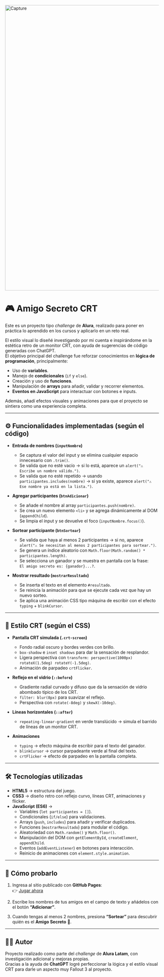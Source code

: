 <img width="1920" height="932" alt="Capture" src="https://github.com/user-attachments/assets/78cf6d0d-2561-4375-829e-e2d4dbabd590" />

# 🎮 Amigo Secreto CRT

Este es un proyecto tipo *challenge* de **Alura**, realizado para poner en práctica lo aprendido en los cursos y aplicarlo en un reto real.  

El estilo visual lo diseñé investigando por mi cuenta e inspirándome en la estética retro de un monitor CRT, con ayuda de sugerencias de código generadas con ChatGPT.  
El objetivo principal del challenge fue reforzar conocimientos en **lógica de programación**, principalmente:  

- Uso de **variables**.  
- Manejo de **condicionales** (`if` y `else`).  
- Creación y uso de **funciones**.  
- Manipulación de **arrays** para añadir, validar y recorrer elementos.  
- **Eventos en JavaScript** para interactuar con botones e inputs.  

Además, añadí efectos visuales y animaciones para que el proyecto se sintiera como una experiencia completa.  

---

## ⚙️ Funcionalidades implementadas (según el código)

- **Entrada de nombres (`inputNombre`)**  
  - Se captura el valor del input y se elimina cualquier espacio innecesario con `.trim()`.  
  - Se valida que no esté vacío → si lo está, aparece un `alert("⚠️ Escribe un nombre válido.")`.  
  - Se valida que no esté repetido → usando `participantes.includes(nombre)` → si ya existe, aparece `alert("⚠️ Ese nombre ya está en la lista.")`.  

- **Agregar participantes (`btnAdicionar`)**  
  - Se añade el nombre al array `participantes.push(nombre)`.  
  - Se crea un nuevo elemento `<li>` y se agrega dinámicamente al DOM (`appendChild`).  
  - Se limpia el input y se devuelve el foco (`inputNombre.focus()`).  

- **Sortear participante (`btnSortear`)**  
  - Se valida que haya al menos 2 participantes → si no, aparece `alert("⚠️ Se necesitan al menos 2 participantes para sortear.")`.  
  - Se genera un índice aleatorio con `Math.floor(Math.random() * participantes.length)`.  
  - Se selecciona un ganador y se muestra en pantalla con la frase:  
    `El amigo secreto es: {ganador}...?`.  

- **Mostrar resultado (`mostrarResultado`)**  
  - Se inserta el texto en el elemento `#resultado`.  
  - Se reinicia la animación para que se ejecute cada vez que hay un nuevo sorteo.  
  - Se aplica una animación CSS tipo máquina de escribir con el efecto `typing` + `blinkCursor`.  

---

## 🎨 Estilo CRT (según el CSS)

- **Pantalla CRT simulada (`.crt-screen`)**  
  - Fondo radial oscuro y bordes verdes con brillo.  
  - `box-shadow` e `inset shadows` para dar la sensación de resplandor.  
  - Ligera perspectiva con `transform: perspective(1000px) rotateX(1.5deg) rotateY(-1.5deg)`.  
  - Animación de parpadeo `crtFlicker`.  

- **Reflejo en el vidrio (`::before`)**  
  - Gradiente radial curvado y difuso que da la sensación de vidrio abombado típico de los CRT.  
  - `filter: blur(8px)` para suavizar el reflejo.  
  - Perspectiva con `rotate(-8deg)` y `skewX(-10deg)`.  

- **Líneas horizontales (`::after`)**  
  - `repeating-linear-gradient` en verde translúcido → simula el barrido de líneas de un monitor CRT.  

- **Animaciones**  
  - `typing` → efecto máquina de escribir para el texto del ganador.  
  - `blinkCursor` → cursor parpadeante verde al final del texto.  
  - `crtFlicker` → efecto de parpadeo en la pantalla completa.  

---

## 🛠️ Tecnologías utilizadas

- **HTML5** → estructura del juego.  
- **CSS3** → diseño retro con reflejo curvo, líneas CRT, animaciones y flicker.  
- **JavaScript (ES6)** →  
  - Variables (`let participantes = []`).  
  - Condicionales (`if/else`) para validaciones.  
  - Arrays (`push`, `includes`) para añadir y verificar duplicados.  
  - Funciones (`mostrarResultado`) para modular el código.  
  - Aleatoriedad con `Math.random()` y `Math.floor()`.  
  - Manipulación del DOM con `getElementById`, `createElement`, `appendChild`.  
  - Eventos (`addEventListener`) en botones para interacción.  
  - Reinicio de animaciones con `element.style.animation`.  

---

## 🚀 Cómo probarlo

1. Ingresa al sitio publicado con **GitHub Pages**:  
   👉 [Jugar ahora](https://MarKus-F14.github.io/amigo-secreto-crt/)  

2. Escribe los nombres de tus amigos en el campo de texto y añádelos con el botón **“Adicionar”**.  

3. Cuando tengas al menos 2 nombres, presiona **“Sortear”** para descubrir quién es el **Amigo Secreto** 🎉.  

---

## 👨‍💻 Autor

Proyecto realizado como parte del *challenge* de **Alura Latam**, con investigación adicional y mejoras propias.  
Gracias a la ayuda de **ChatGPT** logré perfeccionar la lógica y el estilo visual CRT para darle un aspecto muy Fallout 3 al proyecto.  

